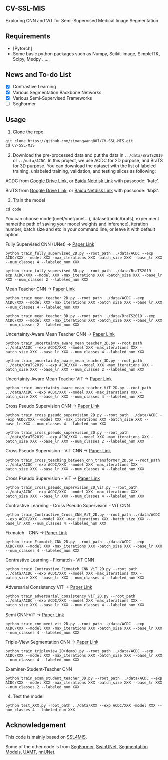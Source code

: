 ## CV-SSL-MIS
Exploring CNN and ViT for Semi-Supervised Medical Image Segmentation


## Requirements
* [Pytorch]
* Some basic python packages such as Numpy, Scikit-image, SimpleITK, Scipy, Medpy ......

## News and To-do List
- [x] Contrastive Learning
- [x] Various Segmentation Backbone Networks 
- [x] Various Semi-Supervised Frameworks 
- [ ] SegFormer

## Usage

1. Clone the repo:
```
git clone https://github.com/ziyangwang007/CV-SSL-MIS.git 
cd CV-SSL-MIS
```
2. Download the pre-processed data and put the data in `../data/BraTS2019` or `../data/ACDC`. In this project, we use ACDC for 2D purpose, and BraTS for 3D purpose. You can download the dataset with the list of labeled training, unlabeled training, validation, and testing slices as following:


ACDC from [Google Drive Link](https://drive.google.com/file/d/1F3JzBSIURtFJkfcExBcT6Hu7Ar5_f8uv/view?usp=sharing), or [Baidu Netdisk Link](https://pan.baidu.com/s/1LS6VHujD8kvuQikbydOibQ) with passcode: 'kafc'.

BraTS from [Google Drive Link](https://drive.google.com/file/d/1erKoNzknobgn7gZYEXylsJFYqq-gc6xQ/view?usp=share_link), or [Baidu Netdisk Link](https://pan.baidu.com/s/1Z1pSRIfx_41JG3o1KwS27A) with passcode: 'kbj3'.

3. Train the model

```
cd code
```

You can choose model(unet/vnet/pnet...), dataset(acdc/brats), experiment name(the path of saving your model weights and inference), iteration number, batch size and etc in your command line, or leave it with default option.


Fully Supervised CNN (UNet) -> [Paper Link](https://arxiv.org/pdf/1505.04597.pdf)
```
python train_fully_supervised_2D.py --root_path ../data/ACDC --exp ACDC/XXX --model XXX -max_iterations XXX -batch_size XXX --base_lr XXX --num_classes 4 --labeled_num XXX

python train_fully_supervised_3D.py --root_path ../data/BraTS2019 --exp ACDC/XXX --model XXX -max_iterations XXX -batch_size XXX --base_lr XXX --num_classes 2 --labeled_num XXX
```


Mean Teacher CNN -> [Paper Link](https://arxiv.org/pdf/1703.01780.pdf)
```
python train_mean_teacher_2D.py --root_path ../data/ACDC --exp ACDC/XXX --model XXX -max_iterations XXX -batch_size XXX --base_lr XXX --num_classes 4 --labeled_num XXX

python train_mean_teacher_3D.py --root_path ../data/BraTS2019 --exp ACDC/XXX --model XXX -max_iterations XXX -batch_size XXX --base_lr XXX --num_classes 2 --labeled_num XXX
```

Uncertainty-Aware Mean Teacher CNN -> [Paper Link](https://arxiv.org/pdf/1907.07034.pdf)
```
python train_uncertainty_aware_mean_teacher_2D.py --root_path ../data/ACDC --exp ACDC/XXX --model XXX -max_iterations XXX -batch_size XXX --base_lr XXX --num_classes 4 --labeled_num XXX

python train_uncertainty_aware_mean_teacher_3D.py --root_path ../data/BraTS2019 --exp ACDC/XXX --model XXX -max_iterations XXX -batch_size XXX --base_lr XXX --num_classes 2 --labeled_num XXX
```

Uncertainty-Aware Mean Teacher ViT  -> [Paper Link](https://link.springer.com/chapter/10.1007/978-3-031-12053-4_37)
```
python train_uncertainty_aware_mean_teacher_ViT_2D.py --root_path ../data/ACDC --exp ACDC/XXX --model XXX -max_iterations XXX -batch_size XXX --base_lr XXX --num_classes 4 --labeled_num XXX
```

Cross Pseudo Supervision CNN -> [Paper Link](https://arxiv.org/pdf/2106.01226.pdf)
```
python train_cross_pseudo_supervision_2D.py --root_path ../data/ACDC --exp ACDC/XXX --model XXX -max_iterations XXX -batch_size XXX --base_lr XXX --num_classes 4 --labeled_num XXX

python train_cross_pseudo_supervision_3D.py --root_path ../data/BraTS2019 --exp ACDC/XXX --model XXX -max_iterations XXX -batch_size XXX --base_lr XXX --num_classes 2 --labeled_num XXX
```

Cross Pseudo Supervision - ViT CNN  -> [Paper Link](https://arxiv.org/pdf/2112.04894.pdf)
```
python train_cross_teaching_between_cnn_transformer_2D.py --root_path ../data/ACDC --exp ACDC/XXX --model XXX -max_iterations XXX -batch_size XXX --base_lr XXX --num_classes 4 --labeled_num XXX
```

Cross Pseudo Supervision - ViT  -> [Paper Link](https://ieeexplore.ieee.org/abstract/document/9897482/)
```
python train_cross_pseudo_supervision_2D_ViT.py --root_path ../data/ACDC --exp ACDC/XXX --model XXX -max_iterations XXX -batch_size XXX --base_lr XXX --num_classes 4 --labeled_num XXX
```

Contrastive Learning - Cross Pseudo Supervision - ViT CNN 
```
python train_Contrastive_Cross_CNN_ViT_2D.py --root_path ../data/ACDC --exp ACDC/XXX --model XXX -max_iterations XXX -batch_size XXX --base_lr XXX --num_classes 4 --labeled_num XXX
```

Fixmatch - CNN -> [Paper Link](https://arxiv.org/pdf/2001.07685.pdf)
```
python train_Fixmatch_CNN_2D.py --root_path ../data/ACDC --exp ACDC/XXX --model XXX -max_iterations XXX -batch_size XXX --base_lr XXX --num_classes 4 --labeled_num XXX
```

Contrastive Learning - Fixmatch - ViT CNN 
```
python train_Contrastive_Fixmatch_CNN_ViT_2D.py --root_path ../data/ACDC --exp ACDC/XXX --model XXX -max_iterations XXX -batch_size XXX --base_lr XXX --num_classes 4 --labeled_num XXX
```

Adversarial Consistency ViT  -> [Paper Link](https://bmvc2022.mpi-inf.mpg.de/1002.pdf)
```
python train_adversarial_consistency_ViT_2D.py --root_path ../data/ACDC --exp ACDC/XXX --model XXX -max_iterations XXX -batch_size XXX --base_lr XXX --num_classes 4 --labeled_num XXX
```

Semi CNN-ViT  -> [Paper Link](https://arxiv.org/pdf/2208.06449.pdf)
```
python train_cnn_meet_vit_2D.py --root_path ../data/ACDC --exp ACDC/XXX --model XXX -max_iterations XXX -batch_size XXX --base_lr XXX --num_classes 4 --labeled_num XXX
```

Triple-View Segmentation CNN -> [Paper Link](https://arxiv.org/pdf/2208.06303.pdf)
```
python train_tripleview_2D(demo).py --root_path ../data/ACDC --exp ACDC/XXX --model XXX -max_iterations XXX -batch_size XXX --base_lr XXX --num_classes 4 --labeled_num XXX
```

Examiner-Student-Teacher CNN 
```
python train_exam_student_teacher_3D.py --root_path ../data/ACDC --exp ACDC/XXX --model XXX -max_iterations XXX -batch_size XXX --base_lr XXX --num_classes 2 --labeled_num XXX
```

4. Test the model
```
python test_XXX.py -root_path ../data/XXX --exp ACDC/XXX -model XXX --num_classes 4 --labeled_num XXX
```



## Acknowledgement

This code is mainly based on [SSL4MIS](https://github.com/HiLab-git/SSL4MIS).

Some of the other code is from [SegFormer](https://github.com/NVlabs/SegFormer), [SwinUNet](https://github.com/HuCaoFighting/Swin-Unet), [Segmentation Models](https://github.com/qubvel/segmentation_models.pytorch), [UAMT](https://github.com/yulequan/UA-MT), [nnUNet](https://github.com/MIC-DKFZ/nnUNet).
